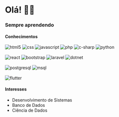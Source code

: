 # Olá! 👋😊

### Sempre aprendendo

#### Conhecimentos
<div>
  <img src="https://img.shields.io/badge/HTML5-E34F26?style=for-the-badge&logo=html5&logoColor=white" alt="html5">
  <img src="https://img.shields.io/badge/CSS3-1572B6?style=for-the-badge&logo=css3&logoColor=white" alt="css">
  <img src="https://img.shields.io/badge/JavaScript-F7DF1E?style=for-the-badge&logo=javascript&logoColor=black" alt="javascript">
  <img src="https://img.shields.io/badge/PHP-777BB4?style=for-the-badge&logo=php&logoColor=white" alt="php">
  <img src="https://img.shields.io/badge/C%23-239120?style=for-the-badge&logo=c-sharp&logoColor=white" alt="c-sharp">
  <img src="https://img.shields.io/badge/Python-14354C?style=for-the-badge&logo=python&logoColor=white" alt="python">
  <br><br>
  <img src="https://img.shields.io/badge/React-20232A?style=for-the-badge&logo=react&logoColor=61DAFB" alt="react">
  <img src="https://img.shields.io/badge/Bootstrap-563D7C?style=for-the-badge&logo=bootstrap&logoColor=white" alt="bootstrap">
  <img src="https://img.shields.io/badge/Laravel-FF2D20?style=for-the-badge&logo=laravel&logoColor=white" alt="laravel">
  <img src="https://img.shields.io/badge/.NET-5C2D91?style=for-the-badge&logo=.net&logoColor=white" alt="dotnet">
  <br><br>
  <img src="https://img.shields.io/badge/PostgreSQL-316192?style=for-the-badge&logo=postgresql&logoColor=white" alt="postgresql">
  <img src="https://img.shields.io/badge/MySQL-00000F?style=for-the-badge&logo=mysql&logoColor=white" alt="msql">
  <br><br>
  <img src="https://img.shields.io/badge/Flutter-02569B?style=for-the-badge&logo=flutter&logoColor=white" alt="flutter">
</div>

#### Interesses
- Desenvolvimento de Sistemas
- Banco de Dados
- Ciência de Dados


